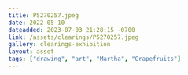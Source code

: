 ```yaml
---
title: P5270257.jpeg
date: 2022-05-10
dateadded: 2023-07-03 21:28:15 -0700
link: /assets/clearings/P5270257.jpeg
gallery: clearings-exhibition
layout: asset
tags: ["drawing", "art", "Martha", "Grapefruits"]
--- 
```

